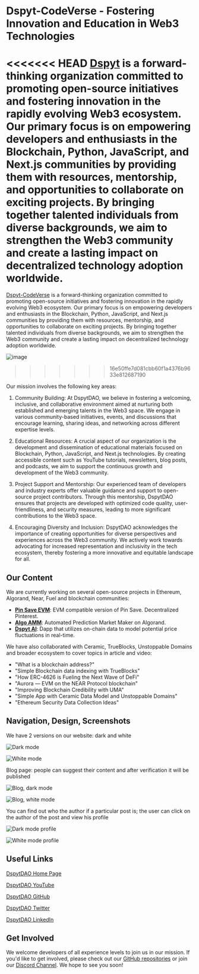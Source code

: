 # Dspyt-CodeVerse - Fostering Innovation and Education in Web3 Technologies

<<<<<<< HEAD
[Dspyt](https://dspyt.com) is a forward-thinking organization committed to promoting open-source initiatives and fostering innovation in the rapidly evolving Web3 ecosystem. Our primary focus is on empowering developers and enthusiasts in the Blockchain, Python, JavaScript, and Next.js communities by providing them with resources, mentorship, and opportunities to collaborate on exciting projects. By bringing together talented individuals from diverse backgrounds, we aim to strengthen the Web3 community and create a lasting impact on decentralized technology adoption worldwide.
=======
[Dspyt-CodeVerse](https://dspyt.com) is a forward-thinking organization committed to promoting open-source initiatives and fostering innovation in the rapidly evolving Web3 ecosystem. Our primary focus is on empowering developers and enthusiasts in the Blockchain, Python, JavaScript, and Next.js communities by providing them with resources, mentorship, and opportunities to collaborate on exciting projects. By bringing together talented individuals from diverse backgrounds, we aim to strengthen the Web3 community and create a lasting impact on decentralized technology adoption worldwide.

![image](https://github.com/BadmWe/dspyt-webpage/assets/108738511/4e3d55b6-9949-4658-b642-3abb8c7ae3c3)
>>>>>>> 16e50ffe7d081cbb60f1a4376b9633e812687190

Our mission involves the following key areas:

1. Community Building: At DspytDAO, we believe in fostering a welcoming, inclusive, and collaborative environment aimed at nurturing both established and emerging talents in the Web3 space. We engage in various community-based initiatives, events, and discussions that encourage learning, sharing ideas, and networking across different expertise levels.

2. Educational Resources: A crucial aspect of our organization is the development and dissemination of educational materials focused on Blockchain, Python, JavaScript, and Next.js technologies. By creating accessible content such as YouTube tutorials, newsletters, blog posts, and podcasts, we aim to support the continuous growth and development of the Web3 community.

3. Project Support and Mentorship: Our experienced team of developers and industry experts offer valuable guidance and support to open-source project contributors. Through this mentorship, DspytDAO ensures that projects are developed with optimized code quality, user-friendliness, and security measures, leading to more significant contributions to the Web3 space.

4. Encouraging Diversity and Inclusion: DspytDAO acknowledges the importance of creating opportunities for diverse perspectives and experiences across the Web3 community. We actively work towards advocating for increased representation and inclusivity in the tech ecosystem, thereby fostering a more innovative and equitable landscape for all.

## Our Content

We are currently working on several open-source projects in Ethereum, Algorand, Near, Fuel and blockchain communities:

- **[Pin Save EVM](https://github.com/dspytdao/PinSave-EVM)**: EVM compatible version of Pin Save. Decentralized Pinterest.
- **[Algo AMM](https://github.com/dspytdao/Algo_AMM)**: Automated Prediction Market Maker on Algorand.
- **[Dspyt AI](https://github.com/dspytdao/dspytai)**: Dapp that utilizes on-chain data to model potential price fluctuations in real-time.

We have also collaborated with Ceramic, TrueBlocks, Unstoppable Domains and broader ecosystem to cover topics in article and video:

- "What is a blockchain address?"
- "Simple Blockchain data indexing with TrueBlocks"
- "How ERC-4626 is Fueling the Next Wave of DeFi"
- "Aurora — EVM on the NEAR Protocol blockchain"
- "Improving Blockchain Credibility with UMA"
- "Simple App with Ceramic Data Model and Unstoppable Domains"
- "Ethereum Security Data Collection Ideas"
  
## Navigation, Design, Screenshots

We have 2 versions on our website: dark and white

![Dark mode](https://github.com/BadmWe/dspyt-webpage/assets/108738511/620e690a-e06c-49c3-9895-2100381a9f47)

![White mode](https://github.com/BadmWe/dspyt-webpage/assets/108738511/7a9d4963-9bab-4d94-a17f-d9f471bdfc04)

Blog page: people can suggest their content and after verification it will be published

![Blog, dark mode](https://github.com/BadmWe/dspyt-webpage/assets/108738511/a8b6fca4-da47-40c9-bc16-b0460fdbe54a)

![Blog, white mode](https://github.com/BadmWe/dspyt-webpage/assets/108738511/f1942edc-d0fa-46d7-9a7e-658e85abbb58)

You can find out who the author if a particular post is; the user can click on the author of the post and view his profile

![Dark mode profile](https://github.com/BadmWe/dspyt-webpage/assets/108738511/5b28c27c-2189-4fb5-a061-bf73f7f1a6ae)

![White mode profile](https://github.com/BadmWe/dspyt-webpage/assets/108738511/6059fee1-a12e-4929-8587-c65d24054900)

## Useful Links

[DspytDAO Home Page](https://dspyt.com)

[DspytDAO YouTube](https://www.youtube.com/channel/UCpssd9fVzqvTB6mWSaJ4lUw)

[DspytDAO GitHub](https://github.com/dspytdao)

[DspytDAO Twitter](https://twitter.com/dspytdao)

[DspytDAO LinkedIn](https://www.linkedin.com/company/dspytdao/)

## Get Involved

We welcome developers of all experience levels to join us in our mission. If you'd like to get involved, please check out our [GitHub repositories](https://github.com/orgs/dspytdao/repositories) or join our [Discord Channel](https://discord.gg/GzhgdRmbM8). We hope to see you soon!
